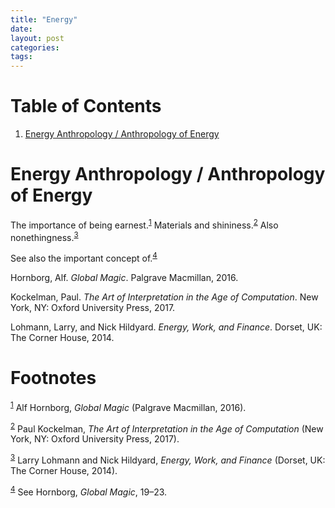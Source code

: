 ```yaml
---
title: "Energy"
date: 
layout: post
categories: 
tags: 
---
```


# Table of Contents

1.  [Energy Anthropology / Anthropology of Energy](#energy-anthropology-anthropology-of-energy)


<a id="energy-anthropology-anthropology-of-energy"></a>

# Energy Anthropology / Anthropology of Energy

The importance of being earnest.<sup><a id="fnr.1" class="footref" href="#fn.1">1</a></sup> Materials and shininess.<sup><a id="fnr.2" class="footref" href="#fn.2">2</a></sup>
Also nonethingness.<sup><a id="fnr.3" class="footref" href="#fn.3">3</a></sup>

See also the important concept of.<sup><a id="fnr.4" class="footref" href="#fn.4">4</a></sup>

<a id="org0a3fadc"></a>

<a id="orga7a2b7b"></a>
Hornborg, Alf. *Global Magic*. Palgrave Macmillan, 2016.

<a id="orgf9369f9"></a>
Kockelman, Paul. *The Art of Interpretation in the Age of Computation*.
New York, NY: Oxford University Press, 2017.

<a id="org3d02375"></a>
Lohmann, Larry, and Nick Hildyard. *Energy, Work, and Finance*. Dorset,
UK: The Corner House, 2014.

# Footnotes

<sup><a id="fn.1" href="#fnr.1">1</a></sup> Alf Hornborg, *Global Magic* (Palgrave Macmillan, 2016).

<sup><a id="fn.2" href="#fnr.2">2</a></sup> Paul Kockelman, *The Art of Interpretation in the Age of
Computation* (New York, NY: Oxford University Press, 2017).

<sup><a id="fn.3" href="#fnr.3">3</a></sup> Larry Lohmann and Nick Hildyard, *Energy, Work, and Finance*
(Dorset, UK: The Corner House, 2014).

<sup><a id="fn.4" href="#fnr.4">4</a></sup> See Hornborg, *Global Magic*, 19&#x2013;23.
